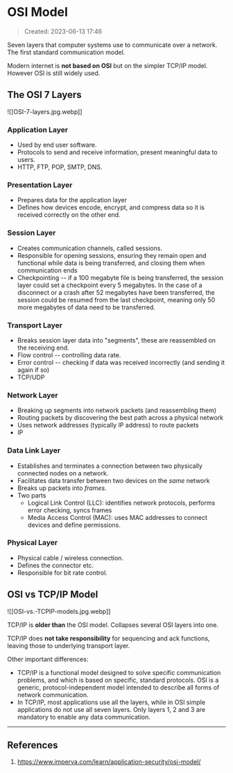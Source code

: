 # OSI Model
> Created: 2023-06-13 17:46

Seven layers that computer systems use to communicate over a network. The first standard communication model.

Modern internet is **not based on OSI** but on the simpler TCP/IP model. However OSI is still widely used.

## The OSI 7 Layers

![[OSI-7-layers.jpg.webp]]

### Application Layer

+ Used by end user software.
+ Protocols to send and receive information, present meaningful data to users.
+ HTTP, FTP, POP, SMTP, DNS.

### Presentation Layer

+ Prepares data for the application layer
+ Defines how devices encode, encrypt, and compress data so it is received correctly on the other end.

### Session Layer

+ Creates communication channels, called sessions.
+ Responsible for opening sessions, ensuring they remain open and functional while data is being transferred, and closing them when communication ends
+ Checkpointing -- if a 100 megabyte file is being transferred, the session layer could set a checkpoint every 5 megabytes. In the case of a disconnect or a crash after 52 megabytes have been transferred, the session could be resumed from the last checkpoint, meaning only 50 more megabytes of data need to be transferred.

### Transport Layer

+ Breaks session layer data into "segments", these are reassembled on the receiving end.
+ Flow control -- controlling data rate.
+ Error control -- checking if data was received incorrectly (and sending it again if so)
+ TCP/UDP

### Network Layer

+ Breaking up segments into network packets (and reassembling them)
+ Routing packets by discovering the best path across a physical network
+ Uses network addresses (typically IP address) to route packets
+ IP

### Data Link Layer

+ Establishes and terminates a connection between two physically connected nodes on a network.
+ Facilitates data transfer between two devices on the _same_ network
+ Breaks up packets into *frames*.
+ Two parts
	+ Logical Link Control (LLC): identifies network protocols, performs error checking, syncs frames
	+ Media Access Control (MAC): uses MAC addresses to connect devices and define permissions.

### Physical Layer

+ Physical cable / wireless connection.
+ Defines the connector etc.
+ Responsible for bit rate control.

## OSI vs TCP/IP Model

![[OSI-vs.-TCPIP-models.jpg.webp]]

TCP/IP is **older than** the OSI model. Collapses several OSI layers into one.

TCP/IP does **not take responsibility** for sequencing and ack functions, leaving those to underlying transport layer.

Other important differences:

- TCP/IP is a functional model designed to solve specific communication problems, and which is based on specific, standard protocols. OSI is a generic, protocol-independent model intended to describe all forms of network communication.
- In TCP/IP, most applications use all the layers, while in OSI simple applications do not use all seven layers. Only layers 1, 2 and 3 are mandatory to enable any data communication.

----

## References
1. https://www.imperva.com/learn/application-security/osi-model/